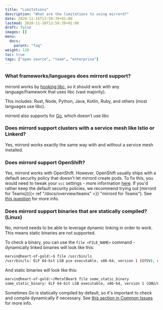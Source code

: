 ```yaml
---
title: "Limitations"
description: "What are the limitations to using mirrord?"
date: 2020-11-16T13:59:39+01:00
lastmod: 2020-11-16T13:59:39+01:00
draft: false
images: []
menu:
  docs:
    parent: "faq"
weight: 120
toc: true
tags: ["open source", "team", "enterprise"]
---
```


### What frameworks/languages does mirrord support?

mirrord works by [hooking libc](https://metalbear.co/blog/mirrord-internals-hooking-libc-functions-in-rust-and-fixing-bugs/), so it should work with any language/framework that uses libc (vast majority).

This includes: Rust, Node, Python, Java, Kotlin, Ruby, and others (most languages use libc).

mirrord also supports for [Go](https://metalbear.co/blog/hooking-go-from-rust-hitchhikers-guide-to-the-go-laxy/), which doesn't use libc

### Does mirrord support clusters with a service mesh like Istio or Linkerd?

Yes, mirrord works exactly the same way with and without a service mesh installed.

### Does mirrord support OpenShift?

Yes, mirrord works with OpenShift. However, OpenShift usually ships with a default security policy that doesn't let mirrord create pods.
To fix this, you would need to tweak your `scc` settings - more information [here](https://docs.openshift.com/container-platform/3.11/admin_guide/manage_scc.html).
If you'd rather keep the default security policies, we recommend trying out [mirrord for Teams]({{< ref "/docs/overview/teams" >}} "mirrord for Teams"). See [this question](#what-if-i-cant-create-containers-with-the-capabilities-mirrord-requires-in-my-cluster) for more info.

### Does mirrord support binaries that are statically compiled? (Linux)

No, mirrord needs to be able to leverage dynamic linking in order to work. This means static binaries are not supported.

To check a binary, you can use the `file <FILE_NAME>` command - dynamically linked binaries will look like this:

```bash
marvin@heart-of-gold:~$ file /usr/bin/ls
/usr/bin/ls: ELF 64-bit LSB pie executable, x86-64, version 1 (SYSV), dynamically linked, interpreter /lib64/ld-linux-x86-64.so.2, BuildID[sha1]=36b86f957a1be53733633d184c3a3354f3fc7b12, for GNU/Linux 3.2.0, stripped
```

And static binaries will look like this:

```bash
marvin@heart-of-gold:~/MetalBear$ file some_static_binary 
some_static_binary: ELF 64-bit LSB executable, x86-64, version 1 (GNU/Linux), statically linked, BuildID[sha1]=2e1eda62d5f755377435c009e856cd7b9836734e, for GNU/Linux 3.2.0, not stripped
```

Sometimes Go is statically compiled by default, so it's important to check and compile dynamically if necessary. See [this section in Common Issues](../common-issues/#ive-run-my-program-with-mirrord-but-it-seems-to-have-no-effect) for more info.